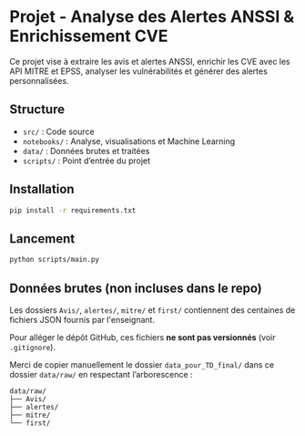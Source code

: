 # Projet - Analyse des Alertes ANSSI & Enrichissement CVE

Ce projet vise à extraire les avis et alertes ANSSI, enrichir les CVE avec les API MITRE et EPSS, analyser les vulnérabilités et générer des alertes personnalisées.

## Structure
- `src/` : Code source
- `notebooks/` : Analyse, visualisations et Machine Learning
- `data/` : Données brutes et traitées
- `scripts/` : Point d’entrée du projet

## Installation
```bash
pip install -r requirements.txt
```

## Lancement

```bash
python scripts/main.py
```

## Données brutes (non incluses dans le repo)

Les dossiers `Avis/`, `alertes/`, `mitre/` et `first/` contiennent des centaines de fichiers JSON fournis par l'enseignant.

Pour alléger le dépôt GitHub, ces fichiers **ne sont pas versionnés** (voir `.gitignore`).

Merci de copier manuellement le dossier `data_pour_TD_final/` dans ce dossier `data/raw/` en respectant l’arborescence :

```
data/raw/
├── Avis/
├── alertes/
├── mitre/
└── first/
```
